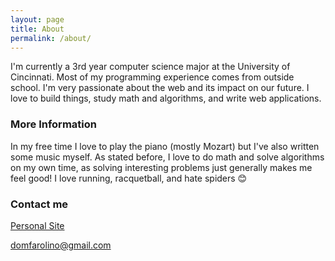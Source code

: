 ```yaml
---
layout: page
title: About
permalink: /about/
---
```


I'm currently a 3rd year computer science major at the University of Cincinnati. Most of my programming experience comes from outside school. I'm very
passionate about the web and its impact on our future. I love to build things, study math and algorithms, and write web applications.

### More Information

In my free time I love to play the piano (mostly Mozart) but I've also written some music myself. As stated before, I love to do math and solve algorithms
on my own time, as solving interesting problems just generally makes me feel good! I love running, racquetball, and hate spiders 😊

### Contact me
[Personal Site](http://domfarolino.com)

[domfarolino@gmail.com](mailto:domfarolino@gmail.com)
